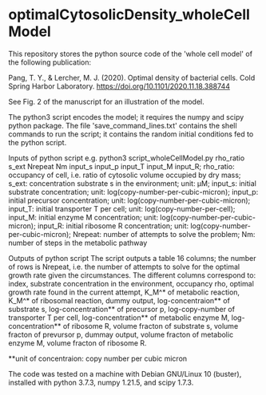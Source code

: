 # optimalCytosolicDensity_wholeCellModel
This repository stores the python source code of the 'whole cell model' of the following publication:

Pang, T. Y., & Lercher, M. J. (2020). Optimal density of bacterial cells. Cold Spring Harbor Laboratory. https://doi.org/10.1101/2020.11.18.388744

See Fig. 2 of the manuscript for an illustration of the model.

The python3 script encodes the model; it requires the numpy and scipy python package. The file 'save_command_lines.txt' contains the shell commands to run the script; it contains the random initial conditions fed to the python script.

Inputs of python script
e.g. python3 script_wholeCellModel.py rho_ratio s_ext Nrepeat Nm input_s input_p input_T input_M input_R;
rho_ratio: occupancy of cell, i.e. ratio of cytosolic volume occupied by dry mass;
s_ext: concentration substrate s in the environment; unit: µM;
input_s: initial substrate concentration; unit: log(copy-number-per-cubic-micron);
input_p: initial precursor concentration; unit: log(copy-number-per-cubic-micron);
input_T: initial transporter T per cell; unit: log(copy-number-per-cell);
input_M: initial enzyme M concentration; unit: log(copy-number-per-cubic-micron);
input_R: initial ribosome R concentration; unit: log(copy-number-per-cubic-micron);
Nrepeat: number of attempts to solve the problem;
Nm: number of steps in the metabolic pathway

Outputs of python script
The script outputs a table 16 columns; the number of rows is Nrepeat, i.e. the number of attempts to solve for the optimal growth rate given the circumstances.
The different columns correspond to: index, substrate concentration in the environment, occupancy rho, optimal growth rate found in the current attempt, K_M^* of metabolic reaction, K_M^* of ribosomal reaction, dummy output, log-concentraion** of substrate s, log-concentration** of precursor p, log-copy-number of transporter T per cell, log-concentration** of metabolic enzyme M, log-concentration** of ribosome R, volume fracton of substrate s, volume fracton of prevursor p, dummay output, volume fracton of metabolic enzyme M, volume fracton of ribosome R.

**unit of concentraion: copy number per cubic micron

The code was tested on a machine with Debian GNU/Linux 10 (buster), installed with python 3.7.3, numpy 1.21.5, and scipy 1.7.3.
